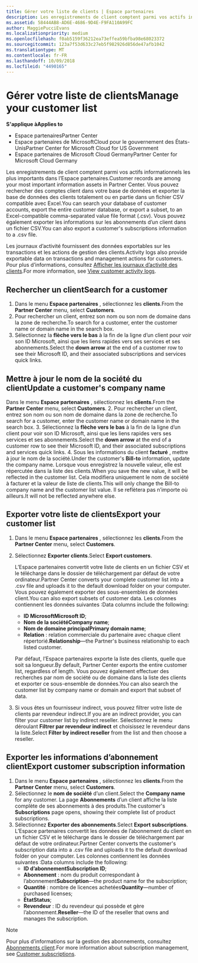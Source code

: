 ```yaml
---
title: Gérer votre liste de clients | Espace partenaires
description: Les enregistrements de client comptent parmi vos actifs informationnels les plus importants dans l’Espace partenaires.
ms.assetid: 58444AB8-AD6E-4686-9D4E-F9FA110A99FC
author: MaggiePucciEvans
ms.localizationpriority: medium
ms.openlocfilehash: f0ab5159f36212ea73effea59bfba98e68023372
ms.sourcegitcommit: 123a7f53d633c27eb5f982926d856de47afb1042
ms.translationtype: MT
ms.contentlocale: fr-FR
ms.lasthandoff: 10/09/2018
ms.locfileid: "4490165"
---
```

# <a name="manage-your-customer-list"></a><span data-ttu-id="fc8da-103">Gérer votre liste de clients</span><span class="sxs-lookup"><span data-stu-id="fc8da-103">Manage your customer list</span></span>

**<span data-ttu-id="fc8da-104">S'applique à</span><span class="sxs-lookup"><span data-stu-id="fc8da-104">Applies to</span></span>**

-  <span data-ttu-id="fc8da-105">Espace partenaires</span><span class="sxs-lookup"><span data-stu-id="fc8da-105">Partner Center</span></span>
-  <span data-ttu-id="fc8da-106">Espace partenaires de MicrosoftCloud pour le gouvernement des États-Unis</span><span class="sxs-lookup"><span data-stu-id="fc8da-106">Partner Center for Microsoft Cloud for US Government</span></span>
-  <span data-ttu-id="fc8da-107">Espace partenaires de Microsoft Cloud Germany</span><span class="sxs-lookup"><span data-stu-id="fc8da-107">Partner Center for Microsoft Cloud Germany</span></span>

<span data-ttu-id="fc8da-108">Les enregistrements de client comptent parmi vos actifs informationnels les plus importants dans l’Espace partenaires.</span><span class="sxs-lookup"><span data-stu-id="fc8da-108">Customer records are among your most important information assets in Partner Center.</span></span> <span data-ttu-id="fc8da-109">Vous pouvez rechercher des comptes client dans votre base de données et exporter la base de données des clients totalement ou en partie dans un fichier&nbsp;CSV compatible avec Excel.</span><span class="sxs-lookup"><span data-stu-id="fc8da-109">You can search your database of customer accounts, export the entire customer database, or export a subset, to an Excel-compatible comma-separated value file format (.csv).</span></span> <span data-ttu-id="fc8da-110">Vous pouvez également exporter les informations sur les abonnements d’un client dans un fichier&nbsp;CSV.</span><span class="sxs-lookup"><span data-stu-id="fc8da-110">You can also export a customer's subscriptions information to a .csv file.</span></span>

<span data-ttu-id="fc8da-111">Les journaux d’activité fournissent des données exportables sur les transactions et les actions de gestion des clients.</span><span class="sxs-lookup"><span data-stu-id="fc8da-111">Activity logs also provide exportable data on transactions and management actions for customers.</span></span> <span data-ttu-id="fc8da-112">Pour plus d’informations, consultez [Afficher les journaux d’activité des clients](activity-logs.md).</span><span class="sxs-lookup"><span data-stu-id="fc8da-112">For more information, see [View customer activity logs](activity-logs.md).</span></span>


## <a name="search-for-a-customer"></a><span data-ttu-id="fc8da-113">Rechercher un client</span><span class="sxs-lookup"><span data-stu-id="fc8da-113">Search for a customer</span></span>

1.  <span data-ttu-id="fc8da-114">Dans le menu **Espace partenaires** , sélectionnez les **clients**.</span><span class="sxs-lookup"><span data-stu-id="fc8da-114">From the **Partner Center** menu, select **Customers**.</span></span>
2.  <span data-ttu-id="fc8da-115">Pour rechercher un client, entrez son nom ou son nom de domaine dans la zone de recherche.</span><span class="sxs-lookup"><span data-stu-id="fc8da-115">To search for a customer, enter the customer name or domain name in the search box.</span></span>
3.  <span data-ttu-id="fc8da-116">Sélectionnez la **flèche vers le bas** à la fin de la ligne d’un client pour voir son ID&nbsp;Microsoft, ainsi que les liens rapides vers ses services et ses abonnements.</span><span class="sxs-lookup"><span data-stu-id="fc8da-116">Select the **down arrow** at the end of a customer row to see their Microsoft ID, and their associated subscriptions and services quick links.</span></span>

## <a name="update-a-customers-company-name"></a><span data-ttu-id="fc8da-117">Mettre à jour le nom de la société du client</span><span class="sxs-lookup"><span data-stu-id="fc8da-117">Update a customer's company name</span></span>

<span data-ttu-id="fc8da-118">Dans le menu **Espace partenaires** , sélectionnez les **clients**.</span><span class="sxs-lookup"><span data-stu-id="fc8da-118">From the **Partner Center** menu, select **Customers**.</span></span>
2.  <span data-ttu-id="fc8da-119">Pour rechercher un client, entrez son nom ou son nom de domaine dans la zone de recherche.</span><span class="sxs-lookup"><span data-stu-id="fc8da-119">To search for a customer, enter the customer name or domain name in the search box.</span></span>
3.  <span data-ttu-id="fc8da-120">Sélectionnez la **flèche vers le bas** à la fin de la ligne d’un client pour voir son ID&nbsp;Microsoft, ainsi que les liens rapides vers ses services et ses abonnements.</span><span class="sxs-lookup"><span data-stu-id="fc8da-120">Select the **down arrow** at the end of a customer row to see their Microsoft ID, and their associated subscriptions and services quick links.</span></span>
4.  <span data-ttu-id="fc8da-121">Sous les informations du client **facturé** , mettre à jour le nom de la société.</span><span class="sxs-lookup"><span data-stu-id="fc8da-121">Under the customer's **Bill-to** information, update the company name.</span></span> <span data-ttu-id="fc8da-122">Lorsque vous enregistrez la nouvelle valeur, elle est répercutée dans la liste des clients.</span><span class="sxs-lookup"><span data-stu-id="fc8da-122">When you save the new value, it will be reflected in the customer list.</span></span> <span data-ttu-id="fc8da-123">Cela modifiera uniquement le nom de société à facturer et la valeur de liste de clients.</span><span class="sxs-lookup"><span data-stu-id="fc8da-123">This will only change the Bill-to company name and the customer list value.</span></span> <span data-ttu-id="fc8da-124">Il se reflètera pas n’importe où ailleurs.</span><span class="sxs-lookup"><span data-stu-id="fc8da-124">It will not be reflected anywhere else.</span></span>

## <a name="export-your-customer-list"></a><span data-ttu-id="fc8da-125">Exporter votre liste de clients</span><span class="sxs-lookup"><span data-stu-id="fc8da-125">Export your customer list</span></span>

1.  <span data-ttu-id="fc8da-126">Dans le menu **Espace partenaires** , sélectionnez les **clients**.</span><span class="sxs-lookup"><span data-stu-id="fc8da-126">From the **Partner Center** menu, select **Customers**.</span></span>
2.  <span data-ttu-id="fc8da-127">Sélectionnez **Exporter clients**.</span><span class="sxs-lookup"><span data-stu-id="fc8da-127">Select **Export customers**.</span></span>

    <span data-ttu-id="fc8da-128">L’Espace partenaires convertit votre liste de clients en un fichier&nbsp;CSV et le télécharge dans le dossier de téléchargement par défaut de votre ordinateur.</span><span class="sxs-lookup"><span data-stu-id="fc8da-128">Partner Center converts your complete customer list into a .csv file and uploads it to the default download folder on your computer.</span></span> <span data-ttu-id="fc8da-129">Vous pouvez également exporter des sous-ensembles de données client.</span><span class="sxs-lookup"><span data-stu-id="fc8da-129">You can also export subsets of customer data.</span></span> <span data-ttu-id="fc8da-130">Les colonnes contiennent les données suivantes&nbsp;:</span><span class="sxs-lookup"><span data-stu-id="fc8da-130">Data columns include the following:</span></span>

    -   <span data-ttu-id="fc8da-131">**ID Microsoft**</span><span class="sxs-lookup"><span data-stu-id="fc8da-131">**Microsoft ID**;</span></span>
    -   <span data-ttu-id="fc8da-132">**Nom de la société**</span><span class="sxs-lookup"><span data-stu-id="fc8da-132">**Company name**;</span></span>
    -   <span data-ttu-id="fc8da-133">**Nom de domaine principal**</span><span class="sxs-lookup"><span data-stu-id="fc8da-133">**Primary domain name**;</span></span>
    -   <span data-ttu-id="fc8da-134">**Relation**&nbsp;: relation commerciale du partenaire avec chaque client répertorié.</span><span class="sxs-lookup"><span data-stu-id="fc8da-134">**Relationship**—the Partner's business relationship to each listed customer.</span></span>

    <span data-ttu-id="fc8da-135">Par défaut, l’Espace partenaires exporte la liste des clients, quelle que soit sa longueur.</span><span class="sxs-lookup"><span data-stu-id="fc8da-135">By default, Partner Center exports the entire customer list, regardless of length.</span></span> <span data-ttu-id="fc8da-136">Vous pouvez également effectuer des recherches par nom de société ou de domaine dans la liste des clients et exporter ce sous-ensemble de données.</span><span class="sxs-lookup"><span data-stu-id="fc8da-136">You can also search the customer list by company name or domain and export that subset of data.</span></span>

3.  <span data-ttu-id="fc8da-137">Si vous êtes un fournisseur indirect, vous pouvez filtrer votre liste de clients par revendeur indirect.</span><span class="sxs-lookup"><span data-stu-id="fc8da-137">If you are an indirect provider, you can filter your customer list by indirect reseller.</span></span> <span data-ttu-id="fc8da-138">Sélectionnez le menu déroulant **Filtrer par revendeur indirect** et choisissez le revendeur dans la liste.</span><span class="sxs-lookup"><span data-stu-id="fc8da-138">Select **Filter by indirect reseller** from the list and then choose a reseller.</span></span>


## <a name="export-customer-subscription-information"></a><span data-ttu-id="fc8da-139">Exporter les informations d’abonnement client</span><span class="sxs-lookup"><span data-stu-id="fc8da-139">Export customer subscription information</span></span>

1.  <span data-ttu-id="fc8da-140">Dans le menu **Espace partenaires** , sélectionnez les **clients**.</span><span class="sxs-lookup"><span data-stu-id="fc8da-140">From the **Partner Center** menu, select **Customers**.</span></span>
2.  <span data-ttu-id="fc8da-141">Sélectionnez le **nom de société** d’un client.</span><span class="sxs-lookup"><span data-stu-id="fc8da-141">Select the **Company name** for any customer.</span></span> <span data-ttu-id="fc8da-142">La page **Abonnements** d’un client affiche la liste complète de ses abonnements à des produits.</span><span class="sxs-lookup"><span data-stu-id="fc8da-142">The customer's **Subscriptions** page opens, showing their complete list of product subscriptions.</span></span>
3.  <span data-ttu-id="fc8da-143">Sélectionnez **Exporter des abonnements**.</span><span class="sxs-lookup"><span data-stu-id="fc8da-143">Select **Export subscriptions**.</span></span> <span data-ttu-id="fc8da-144">L’Espace partenaires convertit les données de l’abonnement du client en un fichier&nbsp;CSV et le télécharge dans le dossier de téléchargement par défaut de votre ordinateur.</span><span class="sxs-lookup"><span data-stu-id="fc8da-144">Partner Center converts the customer's subscription data into a .csv file and uploads it to the default download folder on your computer.</span></span> <span data-ttu-id="fc8da-145">Les colonnes contiennent les données suivantes&nbsp;:</span><span class="sxs-lookup"><span data-stu-id="fc8da-145">Data columns include the following:</span></span>
    -   <span data-ttu-id="fc8da-146">**ID d’abonnement**</span><span class="sxs-lookup"><span data-stu-id="fc8da-146">**Subscription ID**;</span></span>
    -   <span data-ttu-id="fc8da-147">**Abonnement**&nbsp;: nom du produit correspondant à l’abonnement</span><span class="sxs-lookup"><span data-stu-id="fc8da-147">**Subscription**—the product name for the subscription;</span></span>
    -   <span data-ttu-id="fc8da-148">**Quantité**&nbsp;: nombre de licences achetées</span><span class="sxs-lookup"><span data-stu-id="fc8da-148">**Quantity**—number of purchased licenses;</span></span>
    -   <span data-ttu-id="fc8da-149">**État**</span><span class="sxs-lookup"><span data-stu-id="fc8da-149">**Status**;</span></span>
    -   <span data-ttu-id="fc8da-150">**Revendeur**&nbsp;: ID du revendeur qui possède et gère l’abonnement.</span><span class="sxs-lookup"><span data-stu-id="fc8da-150">**Reseller**—the ID of the reseller that owns and manages the subscription.</span></span>

> [!NOTE]  
> <span data-ttu-id="fc8da-151">Pour plus d’informations sur la gestion des abonnements, consultez [Abonnements client](customer-subscriptions.md).</span><span class="sxs-lookup"><span data-stu-id="fc8da-151">For more information about subscription management, see [Customer subscriptions](customer-subscriptions.md).</span></span>

     

 

 



